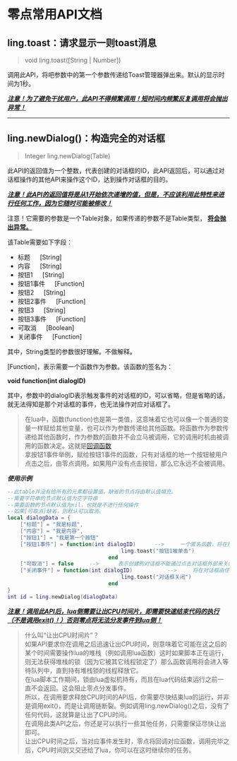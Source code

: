 # 零点常用API文档

## ling.toast：请求显示一则toast消息
>  void ling.toast([String | Number])

调用此API，将吧参数中的第一个参数传递给Toast管理器弹出来。默认的显示时间为1秒。

<u> ***注意！为了避免干扰用户，此API不得频繁调用！短时间内频繁反复调用将会抛出异常！*** </u>

---

## ling.newDialog()：构造完全的对话框

> Integer ling.newDialog(Table)

此API的返回值为一个整数，代表创建的对话框的ID，此API返回后，可以通过对话框操作的其他API来操作这个ID，达到操作对话框的目的。

<u> ***注意！此API的返回值将是从1开始依次递增的值，但是，不应该利用此特性来进行任何工作，因为它随时可能被修改！*** </u>

注意！它需要的参数是一个Table对象，如果传递的参数不是Table类型， <u> **将会抛出异常。** </u>

该Table需要如下字段：

- 标题   &emsp;     [String]
- 内容   &emsp;     [String]
- 按钮1  &emsp;     [String]
- 按钮1事件 &emsp;  [Function]
- 按钮2  &emsp;     [String]
- 按钮2事件 &emsp;  [Function]
- 按钮3  &emsp;     [String]
- 按钮3事件 &emsp;  [Function]
- 可取消  &emsp;    [Boolean]
-  关闭事件  &emsp;     [Function]

其中，String类型的参数很好理解。不做解释。

[Function]，表示需要一个函数作为参数。该函数的签名为：

**void function(int dialogID)**

其中，参数中的dialogID表示触发事件的对话框的ID，可以省略，但是省略的话，就无法得知是那个对话框的事件，也无法操作对应对话框了。

> 在lua中，函数(function)也是第一类值，这意味着它也可以像一个普通的变量一样赋给其他变量，也可以作为参数传递给其他函数。将函数作为参数传递给其他函数时，作为参数的函数并不会立马被调用，它的调用时机由被调用的函数决定。这就是[回调函数](https://blog.csdn.net/angciyu/article/details/80794273)  
拿按钮1事件举例，赋给按钮1事件的函数，只有对话框的地一个按钮被用户点击之后，由零点调用。如果用户没有点击按钮，那么它永远不会被调用。

***使用示例***
~~~ lua
--此table并没有给所有的元素都设置值，缺省的节点将由默认值填充。
--需要字符串的节点默认值为空字符串
--需要函数的节点默认值为nil，也就是不进行任何操作
--如果[可取消]缺省，则默认可以取消。
local dialogData = {
    ["标题"] = "我是标题",
    ["内容"] = "我是内容",
    ["按钮1"] = "我是第一个按钮"
    ["按钮1事件"] = function(int dialogID)      -->     一个匿名函数，将在按钮1被用户单击时由零点调用
                                    ling.toast("按钮1被单击") 
                                end
    ["可取消"] = false     -->      表示创建的对话框不能通过点击对话框外部来关闭
    ["关闭事件"] = function(int dialogID)           -->     将在对话框由任何原因关闭时调用。
                                    ling.toast("对话框关闭")
                                end
}
int id = ling.newDialog(dialogData)
~~~

<u> ***注意！调用此API后，lua侧需要让出CPU时间片，即需要快速结束代码的执行（不是调用exit()！）否则零点将无法分发事件到lua侧！*** </u>

> 什么叫“让出CPU时间片”？  
如果API要求你在调用之后迅速让出CPU时间，则意味着它可能在这之后的某个时间需要操作lua的堆栈（例如调用lua函数）这时如果脚本正在运行，则无法获得堆栈的锁（因为它被其它线程锁定了）那么函数调用将会进入等待队列中，直到持有堆栈锁的线程释放它。  
在lua脚本工作期间，锁由lua虚拟机持有，而且在lua代码结束运行之前一直不会返回。这会阻止零点分发事件。  
所以，在调用要求释放CPU时间的API后，你需要尽快结束lua的运行，并非是调用exit()，而是让调用链断裂。例如调用ling.newDialog()之后，没有了任何代码，这就算是让出了CPU时间。  
在调用此类API之后，你还是可以执行一些其他任务，只需要保证尽快让出即可。  
让出CPU时间之后，当对应事件发生时，零点将回调对应函数，调用完毕之后，CPU时间则又交还给了lua，你可以在这时继续你的任务。


